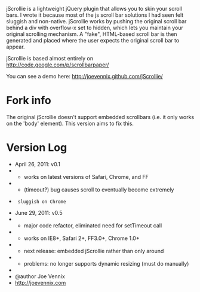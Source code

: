 jScrollie is a lightweight jQuery plugin that allows you to skin your scroll bars. I wrote it because most of the js scroll bar solutions I had seen felt sluggish and non-native. jScrollie works by pushing the original scroll bar behind a div with overflow-x set to hidden, which lets you maintain your original scrolling mechanism. A "fake", HTML-based scroll bar is then generated and placed where the user expects the original scroll bar to appear.

jScrollie is based almost entirely on http://code.google.com/p/scrollbarpaper/

You can see a demo here: http://joevennix.github.com/jScrollie/

Fork info
=========

The original jScrollie doesn't support embedded scrollbars (i.e. it only works on the 'body' element).
This version aims to fix this.

Version Log
===========

 *  April 26, 2011: v0.1
 *    - works on latest versions of Safari, Chrome, and FF
 *    - (timeout?) bug causes scroll to eventually become extremely 
 *      sluggish on Chrome
 *  June 29, 2011:  v0.5
 *    - major code refactor, eliminated need for setTimeout call
 *    - works on IE8+, Safari 2+, FF3.0+, Chrome 1.0+
 *    - next release: embedded jScrollie rather than only around <body>
 *    - problems: no longer supports dynamic resizing (must do manually)
 *  
 *  @author Joe Vennix
 *  http://joevennix.com